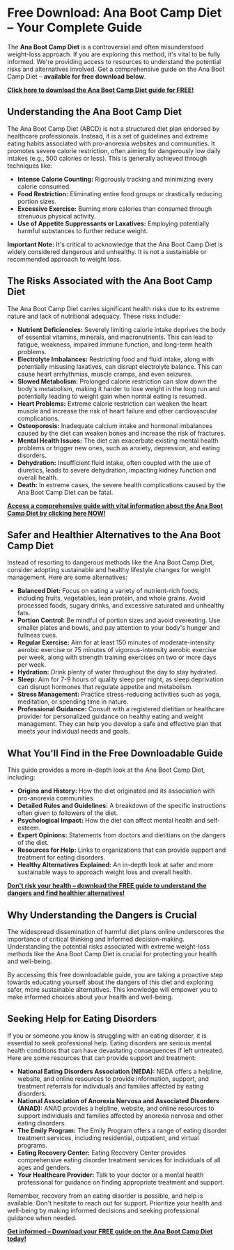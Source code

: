 # Free Download: Ana Boot Camp Diet – Your Complete Guide

The **Ana Boot Camp Diet** is a controversial and often misunderstood weight-loss approach. If you are exploring this method, it's vital to be fully informed. We're providing access to resources to understand the potential risks and alternatives involved. Get a comprehensive guide on the Ana Boot Camp Diet – **available for free download below**.

[**Click here to download the Ana Boot Camp Diet guide for FREE!**](https://udemywork.com/ana-boot-camp-diet)

## Understanding the Ana Boot Camp Diet

The Ana Boot Camp Diet (ABCD) is not a structured diet plan endorsed by healthcare professionals. Instead, it is a set of guidelines and extreme eating habits associated with pro-anorexia websites and communities. It promotes severe calorie restriction, often aiming for dangerously low daily intakes (e.g., 500 calories or less). This is generally achieved through techniques like:

*   **Intense Calorie Counting:** Rigorously tracking and minimizing every calorie consumed.
*   **Food Restriction:** Eliminating entire food groups or drastically reducing portion sizes.
*   **Excessive Exercise:** Burning more calories than consumed through strenuous physical activity.
*   **Use of Appetite Suppressants or Laxatives:** Employing potentially harmful substances to further reduce weight.

**Important Note:** It's critical to acknowledge that the Ana Boot Camp Diet is widely considered dangerous and unhealthy. It is not a sustainable or recommended approach to weight loss.

## The Risks Associated with the Ana Boot Camp Diet

The Ana Boot Camp Diet carries significant health risks due to its extreme nature and lack of nutritional adequacy. These risks include:

*   **Nutrient Deficiencies:** Severely limiting calorie intake deprives the body of essential vitamins, minerals, and macronutrients. This can lead to fatigue, weakness, impaired immune function, and long-term health problems.
*   **Electrolyte Imbalances:** Restricting food and fluid intake, along with potentially misusing laxatives, can disrupt electrolyte balance. This can cause heart arrhythmias, muscle cramps, and even seizures.
*   **Slowed Metabolism:** Prolonged calorie restriction can slow down the body's metabolism, making it harder to lose weight in the long run and potentially leading to weight gain when normal eating is resumed.
*   **Heart Problems:** Extreme calorie restriction can weaken the heart muscle and increase the risk of heart failure and other cardiovascular complications.
*   **Osteoporosis:** Inadequate calcium intake and hormonal imbalances caused by the diet can weaken bones and increase the risk of fractures.
*   **Mental Health Issues:** The diet can exacerbate existing mental health problems or trigger new ones, such as anxiety, depression, and eating disorders.
*   **Dehydration:** Insufficient fluid intake, often coupled with the use of diuretics, leads to severe dehydration, impacting kidney function and overall health.
*   **Death:** In extreme cases, the severe health complications caused by the Ana Boot Camp Diet can be fatal.

[**Access a comprehensive guide with vital information about the Ana Boot Camp Diet by clicking here NOW!**](https://udemywork.com/ana-boot-camp-diet)

## Safer and Healthier Alternatives to the Ana Boot Camp Diet

Instead of resorting to dangerous methods like the Ana Boot Camp Diet, consider adopting sustainable and healthy lifestyle changes for weight management. Here are some alternatives:

*   **Balanced Diet:** Focus on eating a variety of nutrient-rich foods, including fruits, vegetables, lean protein, and whole grains. Avoid processed foods, sugary drinks, and excessive saturated and unhealthy fats.
*   **Portion Control:** Be mindful of portion sizes and avoid overeating. Use smaller plates and bowls, and pay attention to your body's hunger and fullness cues.
*   **Regular Exercise:** Aim for at least 150 minutes of moderate-intensity aerobic exercise or 75 minutes of vigorous-intensity aerobic exercise per week, along with strength training exercises on two or more days per week.
*   **Hydration:** Drink plenty of water throughout the day to stay hydrated.
*   **Sleep:** Aim for 7-9 hours of quality sleep per night, as sleep deprivation can disrupt hormones that regulate appetite and metabolism.
*   **Stress Management:** Practice stress-reducing activities such as yoga, meditation, or spending time in nature.
*   **Professional Guidance:** Consult with a registered dietitian or healthcare provider for personalized guidance on healthy eating and weight management. They can help you develop a safe and effective plan that meets your individual needs and goals.

## What You'll Find in the Free Downloadable Guide

This guide provides a more in-depth look at the Ana Boot Camp Diet, including:

*   **Origins and History:** How the diet originated and its association with pro-anorexia communities.
*   **Detailed Rules and Guidelines:** A breakdown of the specific instructions often given to followers of the diet.
*   **Psychological Impact:** How the diet can affect mental health and self-esteem.
*   **Expert Opinions:** Statements from doctors and dietitians on the dangers of the diet.
*   **Resources for Help:** Links to organizations that can provide support and treatment for eating disorders.
*   **Healthy Alternatives Explained:** An in-depth look at safer and more sustainable ways to approach weight loss and overall health.

[**Don't risk your health – download the FREE guide to understand the dangers and find healthier alternatives!**](https://udemywork.com/ana-boot-camp-diet)

## Why Understanding the Dangers is Crucial

The widespread dissemination of harmful diet plans online underscores the importance of critical thinking and informed decision-making. Understanding the potential risks associated with extreme weight-loss methods like the Ana Boot Camp Diet is crucial for protecting your health and well-being.

By accessing this free downloadable guide, you are taking a proactive step towards educating yourself about the dangers of this diet and exploring safer, more sustainable alternatives. This knowledge will empower you to make informed choices about your health and well-being.

## Seeking Help for Eating Disorders

If you or someone you know is struggling with an eating disorder, it is essential to seek professional help. Eating disorders are serious mental health conditions that can have devastating consequences if left untreated. Here are some resources that can provide support and treatment:

*   **National Eating Disorders Association (NEDA):** NEDA offers a helpline, website, and online resources to provide information, support, and treatment referrals for individuals and families affected by eating disorders.
*   **National Association of Anorexia Nervosa and Associated Disorders (ANAD):** ANAD provides a helpline, website, and online resources to support individuals and families affected by anorexia nervosa and other eating disorders.
*   **The Emily Program:** The Emily Program offers a range of eating disorder treatment services, including residential, outpatient, and virtual programs.
*   **Eating Recovery Center:** Eating Recovery Center provides comprehensive eating disorder treatment services for individuals of all ages and genders.
*   **Your Healthcare Provider:** Talk to your doctor or a mental health professional for guidance on finding appropriate treatment and support.

Remember, recovery from an eating disorder is possible, and help is available. Don't hesitate to reach out for support. Prioritize your health and well-being by making informed decisions and seeking professional guidance when needed.

[**Get informed – Download your FREE guide on the Ana Boot Camp Diet today!**](https://udemywork.com/ana-boot-camp-diet)
